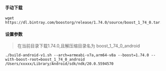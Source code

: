 #### 手动下载

```
wget https://dl.bintray.com/boostorg/release/1.74.0/source/boost_1_74_0.tar.gz
```

#### 设置参数

> 在当前目录下载1.74.0,且解压缩目录名为 boost_1_74_0_android

```
./build-android-v1.sh --arch=armeabi-v7a,arm64-v8a --boost=1.74.0 --with-boost-root=boost_1_74_0_android /Users/xxxxx/Library/Android/sdk/ndk/20.0.5594570
```

